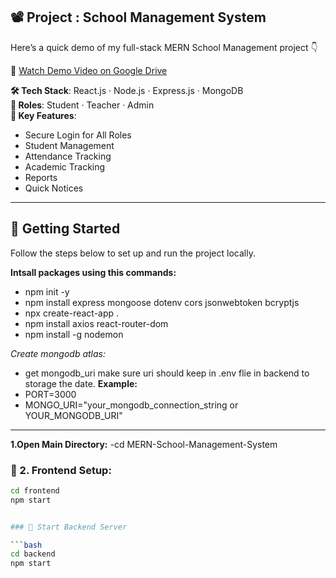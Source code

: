 ## 📽 Project : School Management System

Here’s a quick demo of my full-stack MERN School Management project 👇

🔗 [Watch Demo Video on Google Drive](https://drive.google.com/file/d/YOUR_FILE_ID/view?usp=sharing)

**🛠 Tech Stack**: React.js · Node.js · Express.js · MongoDB  
**👤 Roles**: Student · Teacher · Admin  
**📌 Key Features**:
- Secure Login for All Roles
- Student Management
- Attendance Tracking
- Academic Tracking
- Reports
- Quick Notices 

---

## 🚀 Getting Started

Follow the steps below to set up and run the project locally.

**Intsall packages using this commands:**
- npm init -y
- npm install express mongoose dotenv cors jsonwebtoken bcryptjs
- npx create-react-app .
- npm install axios react-router-dom
- npm install -g nodemon

**Create mongodb atlas*:*
- get mongodb_uri
make sure uri should keep in .env flie in backend to storage the date.
**Example:**
- PORT=3000
- MONGO_URI="your_mongodb_connection_string or YOUR_MONGODB_URI"

 
 ---
**1.Open Main Directory:**
-cd MERN-School-Management-System
### 🔧 2. Frontend Setup:

```bash
cd frontend
npm start


### 🔧 Start Backend Server

```bash
cd backend
npm start




